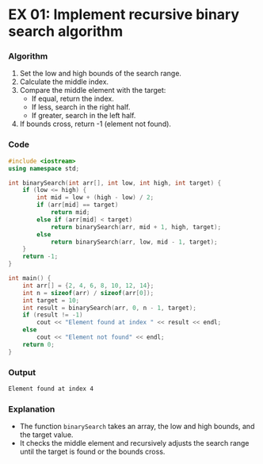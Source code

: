 # EX 01: Implement recursive binary search algorithm

### Algorithm

1. Set the low and high bounds of the search range.
2. Calculate the middle index.
3. Compare the middle element with the target:
   - If equal, return the index.
   - If less, search in the right half.
   - If greater, search in the left half.
4. If bounds cross, return -1 (element not found).

### Code

```cpp
#include <iostream>
using namespace std;

int binarySearch(int arr[], int low, int high, int target) {
    if (low <= high) {
        int mid = low + (high - low) / 2;
        if (arr[mid] == target)
            return mid;
        else if (arr[mid] < target)
            return binarySearch(arr, mid + 1, high, target);
        else
            return binarySearch(arr, low, mid - 1, target);
    }
    return -1;
}

int main() {
    int arr[] = {2, 4, 6, 8, 10, 12, 14};
    int n = sizeof(arr) / sizeof(arr[0]);
    int target = 10;
    int result = binarySearch(arr, 0, n - 1, target);
    if (result != -1)
        cout << "Element found at index " << result << endl;
    else
        cout << "Element not found" << endl;
    return 0;
}
```

### Output

```bash
Element found at index 4
```

### Explanation

- The function `binarySearch` takes an array, the low and high bounds, and the target value.
- It checks the middle element and recursively adjusts the search range until the target is found or the bounds cross.
